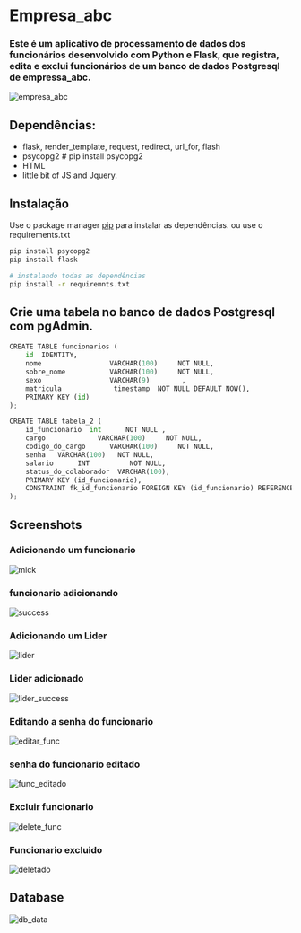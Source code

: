 # Empresa_abc

### Este é um aplicativo de processamento de dados dos funcionários desenvolvido com Python e Flask, que registra, edita e exclui funcionários de um banco de dados Postgresql de empressa_abc.

![empresa_abc](https://user-images.githubusercontent.com/64991182/137638345-f45098d9-9c78-42de-8e72-2afa85e60be4.jpeg)


## Dependências:
* flask, render_template, request, redirect, url_for, flash
* psycopg2 # pip install psycopg2 
* HTML
* little bit of JS and Jquery.

## Instalação

Use o package manager [pip](https://pip.pypa.io/en/stable/) para instalar as dependências. ou use o requirements.txt

```bash
pip install psycopg2
pip install flask

# instalando todas as dependências
pip install -r requiremnts.txt
```

## Crie uma tabela no banco de dados Postgresql com pgAdmin.

```python
CREATE TABLE funcionarios (
    id  IDENTITY,
    nome                 VARCHAR(100)     NOT NULL,
    sobre_nome           VARCHAR(100)     NOT NULL,
    sexo                 VARCHAR(9) 	   , 
    matricula             timestamp  NOT NULL DEFAULT NOW(),
    PRIMARY KEY (id)
);

CREATE TABLE tabela_2 (
	id_funcionario 	int      NOT NULL ,
	cargo             VARCHAR(100)     NOT NULL,
	codigo_do_cargo      VARCHAR(100)     NOT NULL,
	senha   VARCHAR(100)   NOT NULL,
	salario      INT          NOT NULL,
	status_do_colaborador  VARCHAR(100),
    PRIMARY KEY (id_funcionario),
	CONSTRAINT fk_id_funcionario FOREIGN KEY (id_funcionario) REFERENCES funcionarios (id) ON DELETE CASCADE
); 

```

## Screenshots
### Adicionando um funcionario
![mick](https://user-images.githubusercontent.com/64991182/137638660-fa96a0aa-cf0e-48fe-a98b-d6c893f135bf.jpeg)

### funcionario adicionando
![success](https://user-images.githubusercontent.com/64991182/137638665-b8e96fe1-671f-4bd6-bdae-eeafe4e3706b.jpeg)

### Adicionando um Lider
![lider](https://user-images.githubusercontent.com/64991182/137638959-776c8557-420f-4f5a-8e2c-b04f9f0dc15a.jpeg)


### Lider adicionado
![lider_success](https://user-images.githubusercontent.com/64991182/137642287-e27f0b51-9fd3-4d08-8960-8b586c8af835.jpeg)

### Editando a senha do funcionario
![editar_func](https://user-images.githubusercontent.com/64991182/137642605-130b20ff-9959-46d2-a229-6186ef4c3231.jpeg)

### senha do funcionario editado
![func_editado](https://user-images.githubusercontent.com/64991182/137642598-f34ee8dd-33a2-4c4d-800e-f4601419987b.jpeg)

### Excluir funcionario
![delete_func](https://user-images.githubusercontent.com/64991182/137642846-906ab10c-c21e-4824-8e4b-bdd18de55ac6.jpeg)

### Funcionario excluido
![deletado](https://user-images.githubusercontent.com/64991182/137642848-5dc2eee4-f6e3-4bbe-b0f6-e75353dd4de7.jpeg)

## Database
![db_data](https://user-images.githubusercontent.com/64991182/137644029-547c41ea-2b97-4644-ac22-50627cb56c3f.jpeg)







